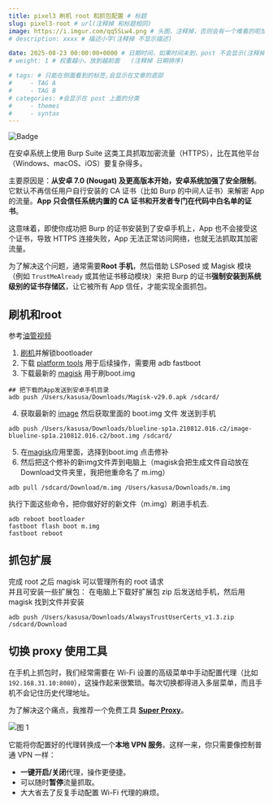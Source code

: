 ```yaml
---
title: pixel3 刷机 root 和抓包配置 # 标题
slug: pixel3-root # url(注释掉 和标题相同)
image: https://i.imgur.com/qq5SLw4.png # 头图，注释掉，否则会有一个难看的呃加载不出来的图片
# description: xxxx # 描述小字(注释掉 不显示描述)

date: 2025-08-23 00:00:00+0000 # 日期时间，如果时间未到，post 不会显示(注释掉 不显示日期)
# weight: 1 # 权重越小，放到越前面   (注释掉 日期排序)

# tags: # 只能在侧面看到的标签,会显示在文章的底部
#     - TAG A
#     - TAG B
# categories: #会显示在 post 上面的分类
#     - themes
#     - syntax
---
```


![Badge](https://hitscounter.dev/api/hit?url=https%3A%2F%2Fb.kill9pid.top%2Fp%2Fpixel3-root&label=&icon=check-all&color=%23198754)

在安卓系统上使用 Burp Suite 这类工具抓取加密流量（HTTPS），比在其他平台（Windows、macOS、iOS）要复杂得多。

主要原因是：**从安卓 7.0 (Nougat) 及更高版本开始，安卓系统加强了安全限制**。它默认不再信任用户自行安装的 CA 证书（比如 Burp 的中间人证书）来解密 App 的流量。**App 只会信任系统内置的 CA 证书和开发者专门在代码中白名单的证书**。

这意味着，即使你成功把 Burp 的证书安装到了安卓手机上，App 也不会接受这个证书，导致 HTTPS 连接失败，App 无法正常访问网络，也就无法抓取其加密流量。

为了解决这个问题，通常需要**Root 手机**，然后借助 LSPosed 或 Magisk 模块（例如 `TrustMeAlready` 或其他证书移动模块）来把 Burp 的证书**强制安装到系统级别的证书存储区**，让它被所有 App 信任，才能实现全面抓包。
## 刷机和root
参考[油管视频](https://www.youtube.com/watch?v=TJBMmuMp9ZM)
1. [刷机](https://flash.android.com/build/8618562?target=blueline-user&signed=true&forceFlash=true&wipe=true&disableVerity=true&disableVerification=true)并解锁bootloader 
2. 下载 [platform tools](https://developer.android.com/tools/releases/platform-tools?hl=zh-cn#downloads) 用于后续操作，需要用 adb fastboot
3. 下载最新的 [magisk](https://github.com/topjohnwu/Magisk/releases/) 用于刷boot.img

```
## 把下载的App发送到安卓手机目录
adb push /Users/kasusa/Downloads/Magisk-v29.0.apk /sdcard/
```

4. 获取最新的 [image](https://developers.google.com/android/images?hl=zh-cn#blueline) 然后获取里面的 boot.img 文件 发送到手机

```
adb push /Users/kasusa/Downloads/blueline-sp1a.210812.016.c2/image-blueline-sp1a.210812.016.c2/boot.img /sdcard/
```
5. 在[magisk](https://github.com/topjohnwu/Magisk/releases/)应用里面，选择到boot.img 点击修补
6. 然后把这个修补的新img文件弄到电脑上（magisk会把生成文件自动放在Download文件夹里，我把他重命名了 m.img）

```
adb pull /sdcard/Download/m.img /Users/kasusa/Downloads/m.img
```
执行下面这些命令，把你做好好的新文件（m.img）刷进手机去.

```
adb reboot bootloader
fastboot flash boot m.img
fastboot reboot
```

## 抓包扩展

完成 root 之后 magisk 可以管理所有的 root 请求  
并且可安装一些扩展包：
在电脑上下载好扩展包 zip 后发送给手机，然后用 magisk 找到文件并安装

```
adb push /Users/kasusa/Downloads/AlwaysTrustUserCerts_v1.3.zip /sdcard/Download  
```


## 切换 proxy 使用工具
在手机上抓包时，我们经常需要在 Wi-Fi 设置的高级菜单中手动配置代理（比如 `192.168.31.10:8080`），这操作起来很繁琐。每次切换都得进入多层菜单，而且手机不会记住历史代理地址。

为了解决这个痛点，我推荐一个免费工具 **[Super Proxy](https://superproxy.cc/)**。

![图 1](https://i.imgur.com/5oaFVrh.png)  

它能将你配置好的代理转换成一个**本地 VPN 服务**。这样一来，你只需要像控制普通 VPN 一样：

- **一键开启/关闭**代理，操作更便捷。
- 可以随时**暂停**流量抓取。
- 大大省去了反复手动配置 Wi-Fi 代理的麻烦。